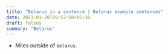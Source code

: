 ```yaml
---
title: "Belarus in a sentence | Belarus example sentences"
date: 2021-01-20T19:57:50+05:30
draft: falses
summary: "Belarus"
---
```

- Miles outside of `belarus`.
                 
